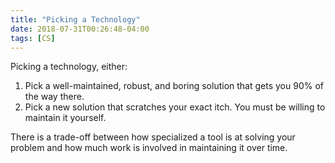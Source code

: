 ```yaml
---
title: "Picking a Technology"
date: 2018-07-31T00:26:48-04:00
tags: [CS]
---
```


Picking a technology, either:

1. Pick a well-maintained, robust, and boring solution that gets you 90% of the way there.
2. Pick a new solution that scratches your exact itch. You must be willing to maintain it yourself.

There is a trade-off between how specialized a tool is at solving your problem and how much work is involved in maintaining it over time.
